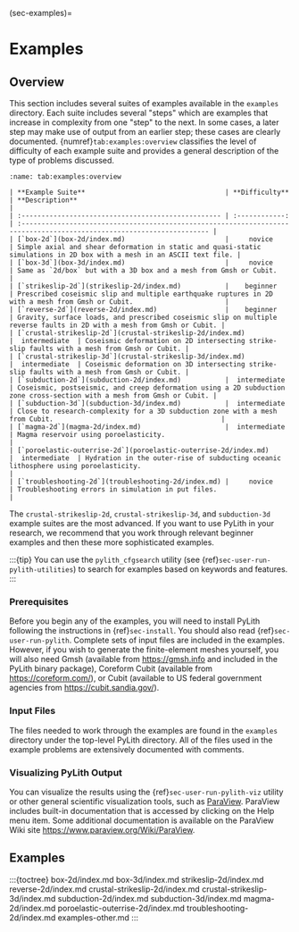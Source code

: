(sec-examples)=
# Examples

## Overview

This section includes several suites of examples available in the `examples` directory.
Each suite includes several "steps" which are examples that increase in complexity from one "step" to the next.
In some cases, a later step may make use of output from an earlier step; these cases are clearly documented.
{numref}`tab:examples:overview` classifies the level of difficulty of each example suite and provides a general description of the type of problems discussed.

```{table} Overview of example suites.
:name: tab:examples:overview

| **Example Suite**                                   | **Difficulty** | **Description**                                                                                                        |
| :-------------------------------------------------- | :------------: | :--------------------------------------------------------------------------------------------------------------------- |
| [`box-2d`](box-2d/index.md)                         |     novice     | Simple axial and shear deformation in static and quasi-static simulations in 2D box with a mesh in an ASCII text file. |
| [`box-3d`](box-3d/index.md)                         |     novice     | Same as `2d/box` but with a 3D box and a mesh from Gmsh or Cubit.                                                      |
| [`strikeslip-2d`](strikeslip-2d/index.md)           |    beginner    | Prescribed coseismic slip and multiple earthquake ruptures in 2D with a mesh from Gmsh or Cubit.                       |
| [`reverse-2d`](reverse-2d/index.md)                 |    beginner    | Gravity, surface loads, and prescribed coseismic slip on multiple reverse faults in 2D with a mesh from Gmsh or Cubit. |
| [`crustal-strikeslip-2d`](crustal-strikeslip-2d/index.md)           |  intermediate  | Coseismic deformation on 2D intersecting strike-slip faults with a mesh from Gmsh or Cubit. |
| [`crustal-strikeslip-3d`](crustal-strikeslip-3d/index.md)           |  intermediate  | Coseismic deformation on 3D intersecting strike-slip faults with a mesh from Gmsh or Cubit. |
| [`subduction-2d`](subduction-2d/index.md)           |  intermediate  | Coseismic, postseismic, and creep deformation using a 2D subduction zone cross-section with a mesh from Gmsh or Cubit. |
| [`subduction-3d`](subduction-3d/index.md)           |  intermediate  | Close to research-complexity for a 3D subduction zone with a mesh from Cubit.                                          |
| [`magma-2d`](magma-2d/index.md)                     |  intermediate  | Magma reservoir using poroelasticity.                                                                                  |
| [`poroelastic-outerrise-2d`](poroelastic-outerrise-2d/index.md)                 |  intermediate  | Hydration in the outer-rise of subducting oceanic lithosphere using poroelasticity.                                                                |
| [`troubleshooting-2d`](troubleshooting-2d/index.md) |     novice     | Troubleshooting errors in simulation in put files.                                                                     |
```

The `crustal-strikeslip-2d`, `crustal-strikeslip-3d`, and `subduction-3d` example suites are the most advanced.
If you want to use PyLith in your research, we recommend that you work through relevant beginner examples and then these more sophisticated examples.

:::{tip}
You can use the `pylith_cfgsearch` utility (see {ref}`sec-user-run-pylith-utilities`) to search for examples based on keywords and features.
:::

### Prerequisites

Before you begin any of the examples, you will need to install PyLith following the instructions in {ref}`sec-install`.
You should also read {ref}`sec-user-run-pylith`.
Complete sets of input files are included in the examples.
However, if you wish to generate the finite-element meshes yourself, you will also need Gmsh (available from <https://gmsh.info> and included in the PyLith binary package), Coreform Cubit (available from <https://coreform.com/>), or Cubit (available to US federal government agencies from <https://cubit.sandia.gov/>).

### Input Files

The files needed to work through the examples are found in the `examples` directory under the top-level PyLith directory.
All of the files used in the example problems are extensively documented with comments.

### Visualizing PyLith Output

You can visualize the results using the {ref}`sec-user-run-pylith-viz` utility or other general scientific visualization tools, such as [ParaView](https://www.paraview.org/).
ParaView includes built-in documentation that is accessed by clicking on the Help menu item.
Some additional documentation is available on the ParaView Wiki site <https://www.paraview.org/Wiki/ParaView>.

## Examples

:::{toctree}
box-2d/index.md
box-3d/index.md
strikeslip-2d/index.md
reverse-2d/index.md
crustal-strikeslip-2d/index.md
crustal-strikeslip-3d/index.md
subduction-2d/index.md
subduction-3d/index.md
magma-2d/index.md
poroelastic-outerrise-2d/index.md
troubleshooting-2d/index.md
examples-other.md
:::
